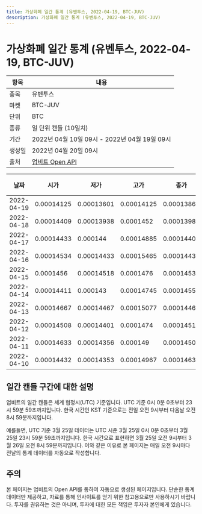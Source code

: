 ```yaml
---
title: 가상화폐 일간 통계 (유벤투스, 2022-04-19, BTC-JUV)
description: 가상화폐 일간 통계 (유벤투스, 2022-04-19, BTC-JUV)
---
```



가상화폐 일간 통계 (유벤투스, 2022-04-19, BTC-JUV)
===

|항목|내용|
|--|--|
|종목|유벤투스|
|마켓|BTC-JUV|
|단위|BTC|
|종류|일 단위 캔들 (10일치)|
|기간|2022년 04월 10일 09시 - 2022년 04월 19일 09시|
|생성일|2022년 04월 20일 09시|
|출처|[업비트 Open API](https://docs.upbit.com)|


|날짜|시가|저가|고가|종가|비고|
|--|--|--|--|--|--|
|2022-04-19|0.00014125|0.00013601|0.00014125|0.00013866|    |
|2022-04-18|0.00014409|0.00013938|0.0001452|0.0001398|    |
|2022-04-17|0.00014433|0.000144|0.00014885|0.00014409|    |
|2022-04-16|0.00014534|0.00014433|0.00015465|0.00014433|    |
|2022-04-15|0.0001456|0.00014518|0.0001476|0.00014534|    |
|2022-04-14|0.00014411|0.000143|0.00014745|0.0001455|    |
|2022-04-13|0.00014667|0.00014467|0.00015077|0.00014467|    |
|2022-04-12|0.00014508|0.00014401|0.0001474|0.00014519|    |
|2022-04-11|0.00014633|0.00014356|0.000149|0.00014506|    |
|2022-04-10|0.00014432|0.00014353|0.00014967|0.00014633|    |


일간 캔들 구간에 대한 설명
---


업비트의 일간 캔들은 세계 협정시(UTC) 기준입니다. 
UTC 기준 0시 0분 0초부터 23시 59분 59초까지입니다. 
한국 시간인 KST 기준으로는 전일 오전 9시부터 다음날 오전 8시 59분까지입니다. 


예를들면, UTC 기준 3월 25일 데이터는 UTC 시준 3월 25일 0시 0분 0초부터 3월 25일 23시 59분 59초까지입니다. 
한국 시간으로 표현하면 3월 25일 오전 9시부터 3월 26일 오전 8시 59분까지입니다. 
이와 같은 이유로 본 페이지는 매일 오전 9시마다 전날의 통계 데이터를 자동으로 작성합니다. 


주의
---


본 페이지는 업비트의 Open API를 통하여 자동으로 생성된 페이지입니다. 
단순한 통계 데이터만 제공하고, 자료를 통해 인사이트를 얻기 위한 참고용으로만 사용하시기 바랍니다. 
투자를 권유하는 것은 아니며, 투자에 대한 모든 책임은 투자자 본인에게 있습니다. 
